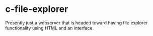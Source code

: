 # c-file-explorer

Presently just a webserver that is headed toward having file explorer functionality using HTML and an interface.